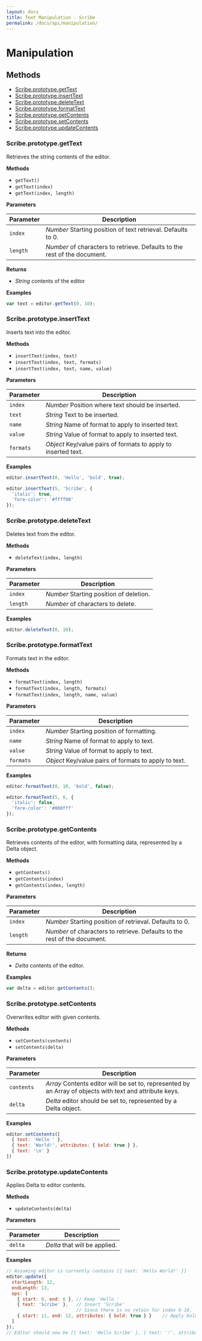 ```yaml
---
layout: docs
title: Text Manipulation - Scribe
permalink: /docs/api/manipulation/
---
```


# Manipulation

## Methods

- [Scribe.prototype.getText](#getText)
- [Scribe.prototype.insertText](#insertText)
- [Scribe.prototype.deleteText](#deleteText)
- [Scribe.prototype.formatText](#formatText)
- [Scribe.prototype.getContents](#getContents)
- [Scribe.prototype.setContents](#setContents)
- [Scribe.prototype.updateContents](#updateContents)


### Scribe.prototype.getText

Retrieves the string contents of the editor.

**Methods**

- `getText()`
- `getText(index)`
- `getText(index, length)`

**Parameters**

| Parameter | Description
|-----------|-------------
| `index`   | _Number_ Starting position of text retrieval. Defaults to 0.
| `length`  | _Number_ of characters to retrieve. Defaults to the rest of the document.


**Returns**

- *String* contents of the editor

**Examples**

```javascript
var text = editor.getText(0, 10);
```


### Scribe.prototype.insertText

Inserts text into the editor.

**Methods**

- `insertText(index, text)`
- `insertText(index, text, formats)`
- `insertText(index, text, name, value)`

**Parameters**

| Parameter | Description
|-----------|-------------
| `index`   | _Number_ Position where text should be inserted.
| `text`    | _String_ Text to be inserted.
| `name`    | _String_ Name of format to apply to inserted text.
| `value`   | _String_ Value of format to apply to inserted text.
| `formats` | _Object_ Key/value pairs of formats to apply to inserted text.

**Examples**

```javascript
editor.insertText(0, 'Hello', 'bold', true);

editor.insertText(5, 'Scribe', {
  'italic': true,
  'fore-color': '#ffff00'
});
```


### Scribe.prototype.deleteText

Deletes text from the editor.

**Methods**

- `deleteText(index, length)`

**Parameters**

| Parameter | Description
|-----------|-------------
| `index`   | _Number_ Starting position of deletion.
| `length`  | _Number_ of characters to delete.

**Examples**

```javascript
editor.deleteText(0, 10);
```


### Scribe.prototype.formatText

Formats text in the editor.

**Methods**

- `formatText(index, length)`
- `formatText(index, length, formats)`
- `formatText(index, length, name, value)`

**Parameters**

| Parameter | Description
|-----------|-------------
| `index`   | _Number_ Starting position of formatting.
| `name`    | _String_ Name of format to apply to text.
| `value`   | _String_ Value of format to apply to text.
| `formats` | _Object_ Key/value pairs of formats to apply to text.

**Examples**

```javascript
editor.formatText(0, 10, 'bold', false);

editor.formatText(5, 6, {
  'italic': false,
  'fore-color': '#000fff'
});
```


### Scribe.prototype.getContents

Retrieves contents of the editor, with formatting data, represented by a Delta object.

**Methods**

- `getContents()`
- `getContents(index)`
- `getContents(index, length)`

**Parameters**

| Parameter | Description
|-----------|-------------
| `index`   | _Number_ Starting position of retrieval. Defaults to 0.
| `length`  | _Number_ of characters to retrieve. Defaults to the rest of the document.

**Returns**

- _Delta_ contents of the editor.

**Examples**

```javascript
var delta = editor.getContents();
```


### Scribe.prototype.setContents

Overwrites editor with given contents.

**Methods**

- `setContents(contents)`
- `setContents(delta)`

**Parameters**

| Parameter  | Description
|------------|-------------
| `contents` | _Array_ Contents editor will be set to, represented by an Array of objects with text and attribute keys.
| `delta`    | _Delta_ editor should be set to, represented by a Delta object.

**Examples**

```javascript
editor.setContents([
  { text: 'Hello ' },
  { text: 'World!', attributes: { bold: true } },
  { text: '\n' }
])
```


### Scribe.prototype.updateContents

Applies Delta to editor contents.

**Methods**

- `updateContents(delta)`

**Parameters**

| Parameter | Description
|-----------|-------------
| `delta`   | _Delta_ that will be applied.

**Examples**

```javascript
// Assuming editor is currently contains [{ text: 'Hello World!' }]
editor.update({
  startLength: 12,
  endLength: 13,
  ops: [
    { start: 0, end: 6 }, // Keep 'Hello '
    { text: 'Scribe' },   // Insert 'Scribe'
                          // Since there is no retain for index 6-10, 'World' is deleted
    { start: 11, end: 12, attributes: { bold: true } }    // Apply bold to exclamation mark
  ]
});
// Editor should now be [{ text: 'Hello Scribe' }, { text: '!', attributes: { bold: true} }]
```
